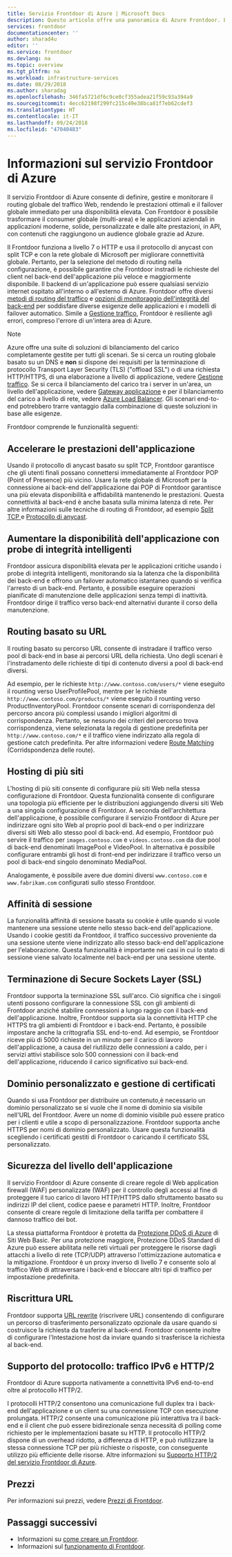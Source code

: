```yaml
---
title: Servizio Frontdoor di Azure | Microsoft Docs
description: Questo articolo offre una panoramica di Azure Frontdoor. È possibile scoprire se si tratta della scelta giusta per il bilanciamento del carico del traffico utente per l'applicazione specifica.
services: frontdoor
documentationcenter: ''
author: sharad4u
editor: ''
ms.service: frontdoor
ms.devlang: na
ms.topic: overview
ms.tgt_pltfrm: na
ms.workload: infrastructure-services
ms.date: 08/29/2018
ms.author: sharadag
ms.openlocfilehash: 346fa5721df6c9ce0cf355adea21f59c93a394a9
ms.sourcegitcommit: 4ecc62198f299fc215c49e38bca81f7eb62cdef3
ms.translationtype: HT
ms.contentlocale: it-IT
ms.lasthandoff: 09/24/2018
ms.locfileid: "47040483"
---
```

# <a name="what-is-azure-front-door-service"></a>Informazioni sul servizio Frontdoor di Azure
Il servizio Frontdoor di Azure consente di definire, gestire e monitorare il routing globale del traffico Web, rendendo le prestazioni ottimali e il failover globale immediato per una disponibilità elevata. Con Frontdoor è possibile trasformare il consumer globale (multi-area) e le applicazioni aziendali in applicazioni moderne, solide, personalizzate e dalle alte prestazioni, in API, con contenuti che raggiungono un audience globale grazie ad Azure.

Il Frontdoor funziona a livello 7 o HTTP e usa il protocollo di anycast con split TCP e con la rete globale di Microsoft per migliorare connettività globale. Pertanto, per la selezione del metodo di routing nella configurazione, è possibile garantire che Frontdoor instradi le richieste del client nel back-end dell'applicazione più veloce e maggiormente disponibile. Il backend di un'applicazione può essere qualsiasi servizio internet ospitato all'interno o all'esterno di Azure. Frontdoor offre diversi [metodi di routing del traffico](front-door-routing-methods.md) e [opzioni di monitoraggio dell'integrità del back-end](front-door-health-probes.md) per soddisfare diverse esigenze delle applicazioni e i modelli di failover automatico. Simile a [Gestione traffico](../traffic-manager/traffic-manager-overview.md), Frontdoor è resiliente agli errori, compreso l'errore di un'intera area di Azure.

>[!NOTE]
> Azure offre una suite di soluzioni di bilanciamento del carico completamente gestite per tutti gli scenari. Se si cerca un routing globale basato su un DNS e **non** si dispone dei requisiti per la terminazione di protocollo Transport Layer Security (TLS) ("offload SSL") o di una richiesta HTTP/HTTPS, di una elaborazione a livello di applicazione, vedere [Gestione traffico](../traffic-manager/traffic-manager-overview.md). Se si cerca il bilanciamento del carico tra i server in un'area, un livello dell'applicazione, vedere [Gateway applicazione](../application-gateway/application-gateway-introduction.md) e per il bilanciamento del carico a livello di rete, vedere [Azure Load Balancer](../load-balancer/load-balancer-overview.md). Gli scenari end-to-end potrebbero trarre vantaggio dalla combinazione di queste soluzioni in base alle esigenze.

Frontdoor comprende le funzionalità seguenti:

## <a name="accelerate-application-performance"></a>Accelerare le prestazioni dell'applicazione
Usando il protocollo di anycast basato su split TCP, Frontdoor garantisce che gli utenti finali possano connettersi immediatamente al Frontdoor POP (Point of Presence) più vicino. Usare la rete globale di Microsoft per la connessione ai back-end dell'applicazione dai POP di Frontdoor garantisce una più elevata disponibilità e affidabilità mantenendo le prestazioni. Questa connettività al back-end è anche basata sulla minima latenza di rete. Per altre informazioni sulle tecniche di routing di Frontdoor, ad esempio [Split TCP ](front-door-routing-architecture.md#splittcp) e [Protocollo di anycast](front-door-routing-architecture.md#anycast).

## <a name="increase-application-availability-with-smart-health-probes"></a>Aumentare la disponibilità dell'applicazione con probe di integrità intelligenti

Frontdoor assicura disponibilità elevata per le applicazioni critiche usando i probe di integrità intelligenti, monitorando sia la latenza che la disponibilità dei back-end e offrono un failover automatico istantaneo quando si verifica l'arresto di un back-end. Pertanto, è possibile eseguire operazioni pianificate di manutenzione delle applicazioni senza tempi di inattività. Frontdoor dirige il traffico verso back-end alternativi durante il corso della manutenzione.

## <a name="url-based-routing"></a>Routing basato su URL
Il routing basato su percorso URL consente di instradare il traffico verso pool di back-end in base ai percorsi URL della richiesta. Uno degli scenari è l'instradamento delle richieste di tipi di contenuto diversi a pool di back-end diversi.

Ad esempio, per le richieste `http://www.contoso.com/users/*` viene eseguito il rounting verso UserProfilePool, mentre per le richieste `http://www.contoso.com/products/*` viene eseguito il rounting verso ProductInventoryPool.  Frontdoor consente scenari di corrispondenza del percorso ancora più complessi usando i migliori algoritmi di corrispondenza. Pertanto, se nessuno dei criteri del percorso trova corrispondenza, viene selezionata la regola di gestione predefinita per `http://www.contoso.com/*` e il traffico viene indirizzato alla regola di gestione catch predefinita. Per altre informazioni vedere [Route Matching](front-door-route-matching.md) (Corridspondenza delle route).

## <a name="multiple-site-hosting"></a>Hosting di più siti
L'hosting di più siti consente di configurare più siti Web nella stessa configurazione di Frontdoor. Questa funzionalità consente di configurare una topologia più efficiente per le distribuzioni aggiungendo diversi siti Web a una singola configurazione di Frontdoor. A seconda dell'architettura dell'applicazione, è possibile configurare il servizio Frontdoor di Azure per indirizzare ogni sito Web al proprio pool di back-end o per indirizzare diversi siti Web allo stesso pool di back-end. Ad esempio, Frontdoor può servire il traffico per `images.contoso.com` e `videos.contoso.com` da due pool di back-end denominati ImagePool e VideoPool. In alternativa è possibile configurare entrambi gli host di front-end per indirizzare il traffico verso un pool di back-end singolo denominato MediaPool.

Analogamente, è possibile avere due domini diversi `www.contoso.com` e `www.fabrikam.com` configurati sullo stesso Frontdoor.

## <a name="session-affinity"></a>Affinità di sessione
La funzionalità affinità di sessione basata su cookie è utile quando si vuole mantenere una sessione utente nello stesso back-end dell'applicazione. Usando i cookie gestiti da Frontdoor, il traffico successivo proveniente da una sessione utente viene indirizzato allo stesso back-end dell'applicazione per l'elaborazione. Questa funzionalità è importante nei casi in cui lo stato di sessione viene salvato localmente nel back-end per una sessione utente.

## <a name="secure-sockets-layer-ssl-termination"></a>Terminazione di Secure Sockets Layer (SSL)
Frontdoor supporta la terminazione SSL sull'arco. Ciò significa che i singoli utenti possono configurare la connessione SSL con gli ambienti di Frontdoor anziché stabilire connessioni a lungo raggio con il back-end dell'applicazione. Inoltre, Frontdoor supporta sia la connettività HTTP che HTTPS tra gli ambienti di Frontdoor e i back-end. Pertanto, è possibile impostare anche la crittografia SSL end-to-end. Ad esempio, se Frontdoor riceve più di 5000 richieste in un minuto per il carico di lavoro dell'applicazione, a causa del riutilizzo delle connessioni a caldo, per i servizi attivi stabilisce solo 500 connessioni con il back-end dell'applicazione, riducendo il carico significativo sui back-end.

## <a name="custom-domains-and-certificate-management"></a>Dominio personalizzato e gestione di certificati
Quando si usa Frontdoor per distribuire un contenuto,è necessario un dominio personalizzato se si vuole che il nome di dominio sia visibile nell'URL del Frontdoor. Avere un nome di dominio visibile può essere pratico per i clienti e utile a scopo di personalizzazione.
Frontdoor supporta anche HTTPS per nomi di dominio personalizzato. Usare questa funzionalità scegliendo i certificati gestiti di Frontdoor o caricando il certificato SSL personalizzato.

## <a name="application-layer-security"></a>Sicurezza del livello dell'applicazione
Il servizio Frontdoor di Azure consente di creare regole di Web application firewall (WAF) personalizzate (WAF) per il controllo degli accessi al fine di proteggere il tuo carico di lavoro HTTP/HTTPS dallo sfruttamento basato su indirizzi IP del client, codice paese e parametri HTTP. Inoltre, Frontdoor consente di creare regole di limitazione della tariffa per combattere il dannoso traffico dei bot. 

La stessa piattaforma Frontdoor è protetta da [Protezione DDoS di Azure](../virtual-network/ddos-protection-overview.md) di Siti Web Basic. Per una protezione maggiore, Protezione DDoS Standard di Azure può essere abilitata nelle reti virtuali per proteggere le risorse dagli attacchi a livello di rete (TCP/UDP) attraverso l'ottimizzazione automatica e la mitigazione. Frontdoor è un proxy inverso di livello 7 e consente solo al traffico Web di attraversare i back-end e bloccare altri tipi di traffico per impostazione predefinita.

## <a name="url-rewrite"></a>Riscrittura URL
Frontdoor supporta [URL rewrite](front-door-url-rewrite.md) (riscrivere URL) consentendo di configurare un percorso di trasferimento personalizzato opzionale da usare quando si costruisce la richiesta da trasferire al back-end. Frontdoor consente inoltre di configurare l'Intestazione host da inviare quando si trasferisce la richiesta al back-end.

## <a name="protocol-support---ipv6-and-http2-traffic"></a>Supporto del protocollo: traffico IPv6 e HTTP/2
Frontdoor di Azure supporta nativamente a connettività IPv6 end-to-end oltre al protocollo HTTP/2. 

I protocolli HTTP/2 consentono una comunicazione full duplex tra i back-end dell'applicazione e un client su una connessione TCP con esecuzione prolungata. HTTP/2 consente una comunicazione più interattiva tra il back-end e il client che può essere bidirezionale senza necessità di polling come richiesto per le implementazioni basate su HTTP. Il protocollo HTTP/2 dispone di un overhead ridotto, a differenza di HTTP, e può riutilizzare la stessa connessione TCP per più richieste o risposte, con conseguente utilizzo più efficiente delle risorse. Altre informazioni su [Supporto HTTP/2 del servizio Frontdoor di Azure](front-door-http2.md).

## <a name="pricing"></a>Prezzi

Per informazioni sui prezzi, vedere [Prezzi di Frontdoor](https://azure.microsoft.com/pricing/details/frontdoor/).

## <a name="next-steps"></a>Passaggi successivi

- Informazioni su [come creare un Frontdoor](quickstart-create-front-door.md).
- Informazioni sul [funzionamento di Frontdoor](front-door-routing-architecture.md).
